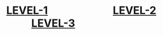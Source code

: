 # [LEVEL-1](https://github.com/user9-21/learn-to-earn-cloud-security/tree/main/Level-1)&nbsp; &nbsp; &nbsp; &nbsp; &nbsp; &nbsp; &nbsp; &nbsp; &nbsp; &nbsp; &nbsp; &nbsp; &nbsp; [LEVEL-2](https://github.com/user9-21/learn-to-earn-cloud-security/tree/main/Level-2) &nbsp; &nbsp; &nbsp; &nbsp; &nbsp; &nbsp; &nbsp; &nbsp; &nbsp; &nbsp; &nbsp; &nbsp; &nbsp; [LEVEL-3](https://github.com/user9-21/learn-to-earn-cloud-security/tree/main/Level-3)
